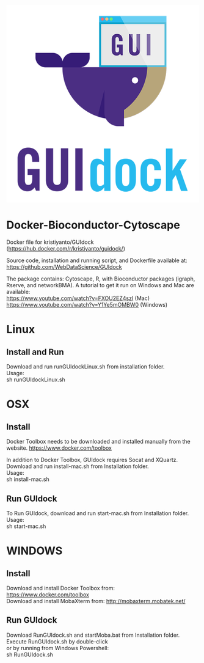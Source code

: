 <center><img src=logo.png border=none/></center>


# Docker-Bioconductor-Cytoscape
Docker file for kristiyanto/GUIdock (https://hub.docker.com/r/kristiyanto/guidock/)

Source code, installation and running script, and Dockerfile available at:<br/>
https://github.com/WebDataScience/GUIdock

The package contains: Cytoscape, R, with Bioconductor packages (igraph, Rserve, and networkBMA). 
A tutorial to get it run on Windows and Mac are available:<br/>
https://www.youtube.com/watch?v=FXOU2EZ4szI (Mac)<br/>
https://www.youtube.com/watch?v=Y1Ye5mOMBW0 (Windows)

# Linux
## Install and Run
Download and run runGUIdockLinux.sh from installation folder.<br/>
Usage:<br/>
	sh runGUIdockLinux.sh


# OSX 
## Install
Docker Toolbox needs to be downloaded and installed manually from the website.
https://www.docker.com/toolbox

In addition to Docker Toolbox, GUIdock requires Socat and XQuartz.
Download and run install-mac.sh from Installation folder.<br/>
Usage:<br/>
	sh install-mac.sh


## Run GUIdock
To Run GUIdock, download and run start-mac.sh from Installation folder.<br/>
Usage:<br/>
	sh start-mac.sh


# WINDOWS

## Install
Download and install Docker Toolbox from: https://www.docker.com/toolbox<br/>
Download and install MobaXterm from: http://mobaxterm.mobatek.net/

## Run GUIdock 
Download RunGUIdock.sh and startMoba.bat from Installation folder.<br/>
Execute RunGUIdock.sh by double-click<br/>
or by running from Windows Powershell:<br/>
	sh RunGUIdock.sh





